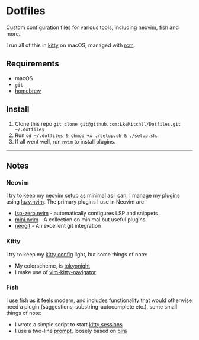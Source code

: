 # Dotfiles

Custom configuration files for various tools, including [neovim], [fish] and more.

I run all of this in [kitty] on macOS, managed with [rcm].

## Requirements

- macOS
- `git`
- [homebrew]

[neovim]: https://neovim.io
[fish]: https://fishshell.com
[kitty]: https://github.com/kovidgoyal/kitty
[homebrew]: https://brew.sh
[rcm]: https://github.com/thoughtbot/rcm

## Install

1. Clone this repo `git clone git@github.com:LkeMitchll/Dotfiles.git ~/.dotfiles`
2. Run `cd ~/.dotfiles & chmod +x ./setup.sh & ./setup.sh`.
3. If all went well, run `nvim` to install plugins.

---

## Notes

### Neovim

I try to keep my neovim setup as minimal as I can, I manage my plugins using
[lazy.nvim]. The primary plugins I use in Neovim are:

- [lsp-zero.nvim] - automatically configures LSP and snippets
- [mini.nvim] - A collection on minimal but useful plugins
- [neogit] - An excellent git integration

[lazy.nvim]: https://github.com/folke/lazy.nvim
[lsp-zero.nvim]: https://github.com/VonHeikemen/lsp-zero.nvim
[mini.nvim]: https://github.com/echasnovski/mini.nvim
[neogit]: https://github.com/TimUntersberger/neogit

### Kitty

I try to keep my [kitty config] light, but some things of note:

- My colorscheme, is [tokyonight]
- I make use of [vim-kitty-navigator]

[kitty config]: https://github.com/LkeMitchll/Dotfiles/blob/main/config/kitty/kitty.conf
[tokyonight]: https://github.com/folke/tokyonight.nvim/tree/main/extras
[vim-kitty-navigator]: https://github.com/knubie/vim-kitty-navigator

### Fish

I use fish as it feels modern, and includes functionality that would otherwise
need a plugin (suggestions, substring-autocomplete etc.), some small things of
note:

- I wrote a simple script to start [kitty sessions]
- I use a two-line [prompt], loosely based on [bira]

[kitty sessions]: https://github.com/LkeMitchll/Dotfiles/blob/main/config/fish/functions/session.fish
[prompt]: https://github.com/LkeMitchll/Dotfiles/blob/main/config/fish/functions/fish_prompt.fish
[bira]: https://github.com/ohmyzsh/ohmyzsh/wiki/Themes#bira

